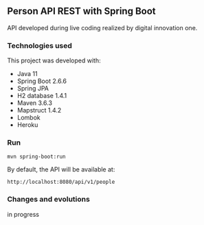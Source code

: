 <h2>Person API REST with Spring Boot</h2>

API developed during live coding realized by digital innovation one.

<h3>Technologies used</h3>
This project was developed with:

* Java 11
* Spring Boot 2.6.6
* Spring JPA
* H2 database 1.4.1
* Maven 3.6.3
* Mapstruct 1.4.2
* Lombok
* Heroku

<h3>Run</h3>

```shell script
mvn spring-boot:run 
```
By default, the API will be available at:
```
http://localhost:8080/api/v1/people
```
<h3>Changes and evolutions</h3>
in progress

